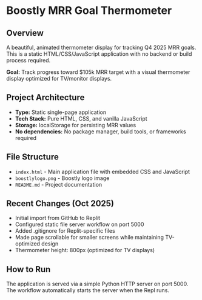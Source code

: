 # Boostly MRR Goal Thermometer

## Overview
A beautiful, animated thermometer display for tracking Q4 2025 MRR goals. This is a static HTML/CSS/JavaScript application with no backend or build process required.

**Goal:** Track progress toward $105k MRR target with a visual thermometer display optimized for TV/monitor displays.

## Project Architecture
- **Type:** Static single-page application
- **Tech Stack:** Pure HTML, CSS, and vanilla JavaScript
- **Storage:** localStorage for persisting MRR values
- **No dependencies:** No package manager, build tools, or frameworks required

## File Structure
- `index.html` - Main application file with embedded CSS and JavaScript
- `boostlylogo.png` - Boostly logo image
- `README.md` - Project documentation

## Recent Changes (Oct 2025)
- Initial import from GitHub to Replit
- Configured static file server workflow on port 5000
- Added .gitignore for Replit-specific files
- Made page scrollable for smaller screens while maintaining TV-optimized design
- Thermometer height: 800px (optimized for TV displays)

## How to Run
The application is served via a simple Python HTTP server on port 5000. The workflow automatically starts the server when the Repl runs.
